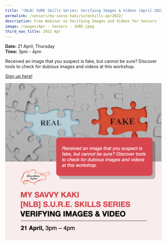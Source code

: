 ```yaml
---
title: "(NLB) SURE Skills Series: Verifying Images & Videos (April 2022)"
permalink: /seniors/my-savvy-kaki/sureskills-apr2022/
description: Free Webinar on Verifying Images and Videos for Seniors
image: /images/Apr - Seniors - SURE.jpeg
third_nav_title: 2022 Apr
---
```



**Date:** 21 April, Thursday
<br> **Time:** 3pm - 4pm

Received an image that you suspect is fake, but cannot be sure? Discover tools to check for dubious images and videos at this workshop.  

[Sign up here!](https://www.eventbrite.sg/e/sure-skills-series-for-seniors-verifying-images-videos-registration-244274691177?aff=ebdsoporgprofile)

![Free Webinar on Verifying Images and Videos for Seniors](/images/Apr%20-%20Seniors%20-%20SURE.jpeg)